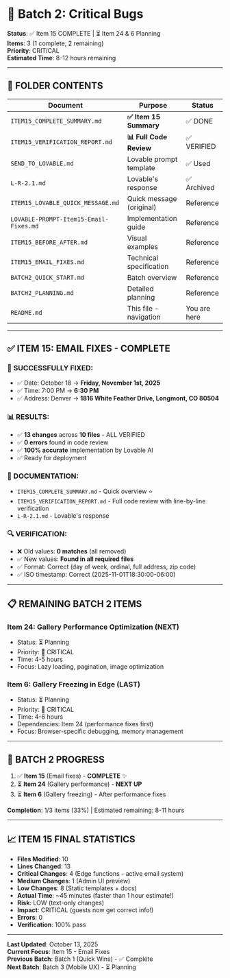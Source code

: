 # 🔴 Batch 2: Critical Bugs

**Status**: ✅ Item 15 COMPLETE | ⏳ Item 24 & 6 Planning  
**Items**: 3 (1 complete, 2 remaining)  
**Priority**: CRITICAL  
**Estimated Time**: 8-12 hours remaining

---

## 📁 FOLDER CONTENTS

| Document | Purpose | Status |
|----------|---------|--------|
| `ITEM15_COMPLETE_SUMMARY.md` | **✅ Item 15 Summary** | ✅ DONE |
| `ITEM15_VERIFICATION_REPORT.md` | **📊 Full Code Review** | ✅ VERIFIED |
| `SEND_TO_LOVABLE.md` | Lovable prompt template | ✅ Used |
| `L-R-2.1.md` | Lovable's response | ✅ Archived |
| `ITEM15_LOVABLE_QUICK_MESSAGE.md` | Quick message (original) | Reference |
| `LOVABLE-PROMPT-Item15-Email-Fixes.md` | Implementation guide | Reference |
| `ITEM15_BEFORE_AFTER.md` | Visual examples | Reference |
| `ITEM15_EMAIL_FIXES.md` | Technical specification | Reference |
| `BATCH2_QUICK_START.md` | Batch overview | Reference |
| `BATCH2_PLANNING.md` | Detailed planning | Reference |
| `README.md` | This file - navigation | You are here |

---

## ✅ ITEM 15: EMAIL FIXES - **COMPLETE**

### **🎉 SUCCESSFULLY FIXED:**
- ✅ Date: October 18 → **Friday, November 1st, 2025**
- ✅ Time: 7:00 PM → **6:30 PM**
- ✅ Address: Denver → **1816 White Feather Drive, Longmont, CO 80504**

### **📊 RESULTS:**
- ✅ **13 changes** across **10 files** - ALL VERIFIED
- ✅ **0 errors** found in code review
- ✅ **100% accurate** implementation by Lovable AI
- ✅ Ready for deployment

### **📄 DOCUMENTATION:**
- `ITEM15_COMPLETE_SUMMARY.md` - Quick overview ⭐
- `ITEM15_VERIFICATION_REPORT.md` - Full code review with line-by-line verification
- `L-R-2.1.md` - Lovable's response

### **🔍 VERIFICATION:**
- ❌ Old values: **0 matches** (all removed)
- ✅ New values: **Found in all required files**
- ✅ Format: Correct (day of week, ordinal, full address, zip code)
- ✅ ISO timestamp: Correct (2025-11-01T18:30:00-06:00)

---

## 📋 REMAINING BATCH 2 ITEMS

### **Item 24**: Gallery Performance Optimization (NEXT)
- Status: ⏳ Planning
- Priority: 🔴 CRITICAL
- Time: 4-5 hours
- Focus: Lazy loading, pagination, image optimization

### **Item 6**: Gallery Freezing in Edge (LAST)
- Status: ⏳ Planning
- Priority: 🔴 CRITICAL
- Time: 4-6 hours
- Dependencies: Item 24 (performance fixes first)
- Focus: Browser-specific debugging, memory management

---

## 🚀 BATCH 2 PROGRESS

1. ✅ **Item 15** (Email fixes) - **COMPLETE** ✨
2. ⏳ **Item 24** (Gallery performance) - **NEXT UP**
3. ⏳ **Item 6** (Gallery freezing) - After performance fixes

**Completion**: 1/3 items (33%) | Estimated remaining: 8-11 hours

---

## 📈 ITEM 15 FINAL STATISTICS

- **Files Modified**: 10
- **Lines Changed**: 13
- **Critical Changes**: 4 (Edge functions - active email system)
- **Medium Changes**: 1 (Admin UI preview)
- **Low Changes**: 8 (Static templates + docs)
- **Actual Time**: ~45 minutes (faster than 1 hour estimate!)
- **Risk**: LOW (text-only changes)
- **Impact**: CRITICAL (guests now get correct info!)
- **Errors**: 0
- **Verification**: 100% pass

---

**Last Updated**: October 13, 2025  
**Current Focus**: Item 15 - Email Fixes  
**Previous Batch**: Batch 1 (Quick Wins) - ✅ Complete  
**Next Batch**: Batch 3 (Mobile UX) - ⏳ Planning

